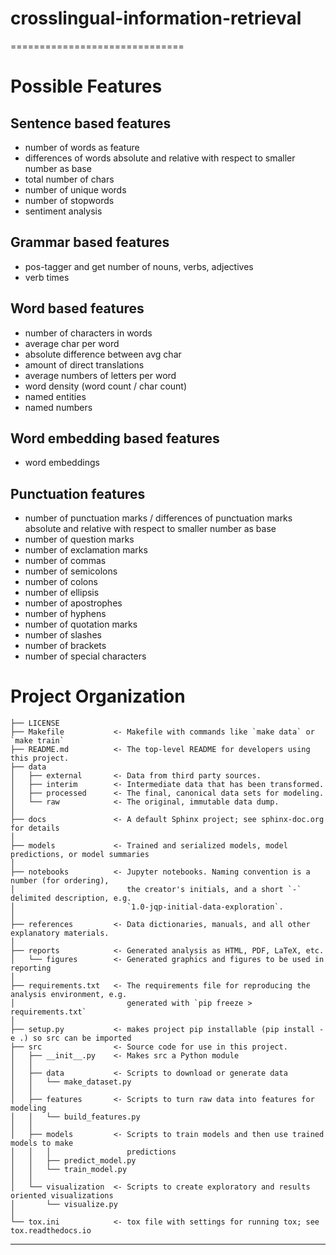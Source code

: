 # crosslingual-information-retrieval
==============================

# Possible Features

## Sentence based features
- number of words as feature
- differences of words absolute and relative with respect to smaller number as base
- total number of chars
- number of unique words
- number of stopwords
- sentiment analysis

## Grammar based features
- pos-tagger and get number of nouns, verbs, adjectives
- verb times

## Word based features
- number of characters in words 
- average char per word
- absolute difference between avg char
- amount of direct translations
- average numbers of letters per word
- word density (word count / char count)
- named entities
- named numbers

## Word embedding based features
- word embeddings

## Punctuation features
- number of punctuation marks / differences of punctuation marks absolute and relative with respect to smaller number as base
- number of question marks
- number of exclamation marks
- number of commas
- number of semicolons
- number of colons
- number of ellipsis
- number of apostrophes
- number of hyphens 
- number of quotation marks
- number of slashes
- number of brackets
- number of special characters



# Project Organization

    ├── LICENSE
    ├── Makefile           <- Makefile with commands like `make data` or `make train`
    ├── README.md          <- The top-level README for developers using this project.
    ├── data
    │   ├── external       <- Data from third party sources.
    │   ├── interim        <- Intermediate data that has been transformed.
    │   ├── processed      <- The final, canonical data sets for modeling.
    │   └── raw            <- The original, immutable data dump.
    │
    ├── docs               <- A default Sphinx project; see sphinx-doc.org for details
    │
    ├── models             <- Trained and serialized models, model predictions, or model summaries
    │
    ├── notebooks          <- Jupyter notebooks. Naming convention is a number (for ordering),
    │                         the creator's initials, and a short `-` delimited description, e.g.
    │                         `1.0-jqp-initial-data-exploration`.
    │
    ├── references         <- Data dictionaries, manuals, and all other explanatory materials.
    │
    ├── reports            <- Generated analysis as HTML, PDF, LaTeX, etc.
    │   └── figures        <- Generated graphics and figures to be used in reporting
    │
    ├── requirements.txt   <- The requirements file for reproducing the analysis environment, e.g.
    │                         generated with `pip freeze > requirements.txt`
    │
    ├── setup.py           <- makes project pip installable (pip install -e .) so src can be imported
    ├── src                <- Source code for use in this project.
    │   ├── __init__.py    <- Makes src a Python module
    │   │
    │   ├── data           <- Scripts to download or generate data
    │   │   └── make_dataset.py
    │   │
    │   ├── features       <- Scripts to turn raw data into features for modeling
    │   │   └── build_features.py
    │   │
    │   ├── models         <- Scripts to train models and then use trained models to make
    │   │   │                 predictions
    │   │   ├── predict_model.py
    │   │   └── train_model.py
    │   │
    │   └── visualization  <- Scripts to create exploratory and results oriented visualizations
    │       └── visualize.py
    │
    └── tox.ini            <- tox file with settings for running tox; see tox.readthedocs.io


--------
